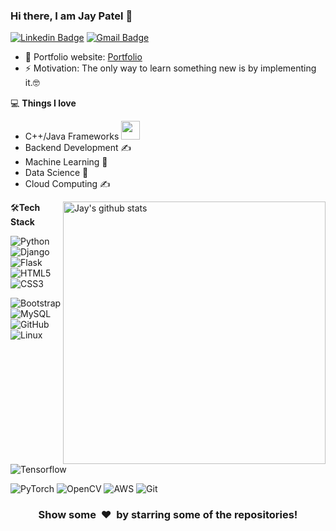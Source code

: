 ### Hi there, I am Jay Patel 👋



[![Linkedin Badge](https://img.shields.io/badge/-jay_patel-blue?style=flat-square&logo=Linkedin&logoColor=white&link=https://www.linkedin.com/in/jay-patel1999/)](https://www.linkedin.com/in/jay-patel1999/)
[![Gmail Badge](https://img.shields.io/badge/-jaybharatpatel1999@gmail.com-c14438?style=flat-square&logo=Gmail&logoColor=white&link=mailto:jaybharatpatel1999@gmail.com)](mailto:jaybharatpatel1999@gmail.com) 

- 🎯 Portfolio website: [Portfolio](https://jayp-tech.github.io/)
- ⚡ Motivation: The only way to learn something new is by implementing it.🤓


💻 **Things I love**
- C++/Java Frameworks <img src="https://media.giphy.com/media/WUlplcMpOCEmTGBtBW/giphy.gif" width="30"> 
- Backend Development ✍️
- Machine Learning 🧐
- Data Science 😬
- Cloud Computing ✍️

<a href="https://gitstats.me/jayp-tech">
    <img width="420" height="auto" align="right" alt="Jay's github stats" 
    src="https://github-readme-stats.vercel.app/api?username=jayp-tech&show_icons=true&theme=dark&count_private=false&include_all_commits=true" />
</a>

🛠**Tech Stack**

![Python](https://img.shields.io/badge/-Python-000000?style=flat&logo=python)
![Django](https://img.shields.io/badge/-Django-000000?style=flat&logo=Django)
![Flask](https://img.shields.io/badge/-Flask-000000?style=flat&logo=Flask)
![HTML5](https://img.shields.io/badge/-HTML5-000000?style=flat&logo=HTML5)
![CSS3](https://img.shields.io/badge/-CSS3-000000?style=flat&logo=CSS3)

![Bootstrap](https://img.shields.io/badge/-Bootstrap-000000?style=flat&logo=bootstrap)
![MySQL](https://img.shields.io/badge/-MySQL-000000?style=flat&logo=MySQL)
![GitHub](https://img.shields.io/badge/-GitHub-000000?style=flat&logo=github&logoColor=FFFFFF)
![Linux](https://img.shields.io/badge/-Linux-000000?style=flat&logo=linux&logoColor=FCC624)
![Tensorflow](https://img.shields.io/badge/-Tensorflow-000000?style=flat&logo=tensorflow)

![PyTorch](https://img.shields.io/badge/-PyTorch-000000?style=flat&logo=pytorch)
![OpenCV](https://img.shields.io/badge/-OpenCV-000000?style=flat&logo=opencv)
![AWS](https://img.shields.io/badge/AWS-000000?style=flat-square&logo=amazon-aws)
![Git](https://img.shields.io/badge/-Git-000000?style=flat&logo=git&logoColor=F05032)

<div align="center">
    <h3 align="center">Show some &nbsp;❤️&nbsp; by starring some of the repositories!</h3>
</div>

